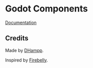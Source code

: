 # Godot Components
[Documentation](https://github.com/DHampp/godot-components/wiki)
## Credits
Made by [DHampp](https://github.com/DHampp).  

Inspired by [Firebelly](https://www.youtube.com/@FirebelleyGames).  
